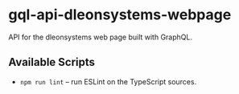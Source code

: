 # gql-api-dleonsystems-webpage

API for the dleonsystems web page built with GraphQL.

## Available Scripts

- `npm run lint` – run ESLint on the TypeScript sources.

